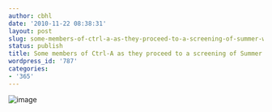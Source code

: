 ```yaml
---
author: cbhl
date: '2010-11-22 08:38:31'
layout: post
slug: some-members-of-ctrl-a-as-they-proceed-to-a-screening-of-summer-wars
status: publish
title: Some members of Ctrl-A as they proceed to a screening of Summer Wars
wordpress_id: '787'
categories:
- '365'
---
```


![image](http://blog.azuresky.ca/blog/wp-content/uploads/2010/11/wpid-IMG_20101121_150524.jpg)
